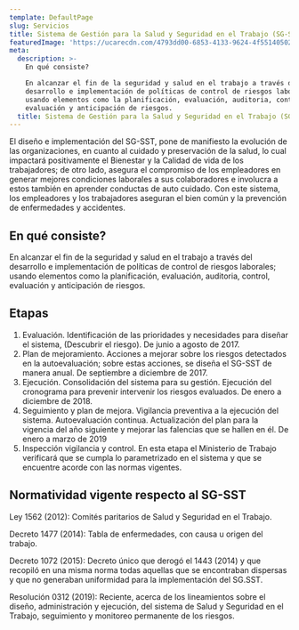 ```yaml
---
template: DefaultPage
slug: Servicios
title: Sistema de Gestión para la Salud y Seguridad en el Trabajo (SG-SST)
featuredImage: 'https://ucarecdn.com/4793dd00-6853-4133-9624-4f55140502c9/'
meta:
  description: >-
    En qué consiste?

    En alcanzar el fin de la seguridad y salud en el trabajo a través del
    desarrollo e implementación de políticas de control de riesgos laborales;
    usando elementos como la planificación, evaluación, auditoria, control,
    evaluación y anticipación de riesgos.
  title: Sistema de Gestión para la Salud y Seguridad en el Trabajo (SG-SST)
---
```

El diseño e implementación del SG-SST, pone de manifiesto la evolución de las organizaciones, en cuanto al cuidado y preservación de la salud, lo cual impactará positivamente el Bienestar y la Calidad de vida de los trabajadores; de otro lado, asegura el compromiso de los empleadores en generar mejores condiciones laborales a sus colaboradores e involucra a estos también en aprender conductas de auto cuidado. Con este sistema, los empleadores y los trabajadores aseguran el bien común y la prevención de enfermedades y accidentes.

## En qué consiste?

En alcanzar el fin de la seguridad y salud en el trabajo a través del desarrollo e implementación de políticas de control de riesgos laborales; usando elementos como la planificación, evaluación, auditoria, control, evaluación y anticipación de riesgos.

## Etapas

1. Evaluación. Identificación de las prioridades y necesidades para diseñar el sistema, (Descubrir el riesgo). De  junio a agosto de 2017.
2. Plan de mejoramiento. Acciones a mejorar sobre los riesgos detectados en la autoevaluación; sobre estas acciones, se diseña el SG-SST de manera anual. De septiembre a diciembre de 2017.
3. Ejecución. Consolidación del sistema para su gestión. Ejecución del cronograma para prevenir intervenir los riesgos evaluados. De enero a diciembre de 2018.
4. Seguimiento y plan de mejora. Vigilancia preventiva a la ejecución del sistema. Autoevaluación continua. Actualización del plan para la vigencia del año siguiente y mejorar las falencias que se hallen en él. De enero a marzo de 2019
5. Inspección vigilancia y control. En esta etapa el Ministerio de Trabajo verificará que se cumpla lo parametrizado en el sistema y que se encuentre acorde con las normas vigentes. 

## Normatividad vigente respecto al SG-SST

Ley 1562 (2012): Comités paritarios de Salud y Seguridad en el Trabajo.

Decreto 1477 (2014): Tabla de enfermedades, con causa u origen del trabajo.

Decreto 1072 (2015): Decreto único que derogó el 1443 (2014) y que recopiló en una misma norma todas aquellas que se encontraban dispersas y que no generaban uniformidad para la implementación del SG.SST.

Resolución 0312 (2019): Reciente, acerca de los lineamientos sobre el diseño, administración y ejecución, del sistema de Salud y Seguridad en el Trabajo, seguimiento y monitoreo permanente de los riesgos.
